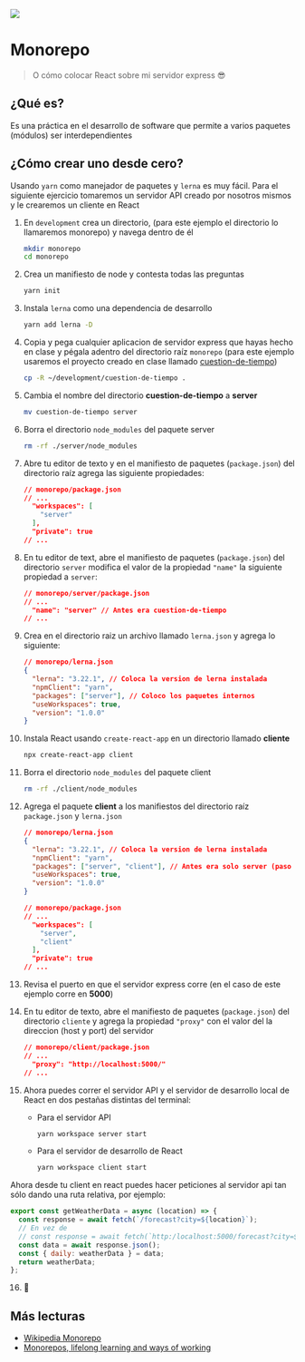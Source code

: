 ![](https://pataruco.github.io/ga-assets/assets/logos/ga.svg)

# Monorepo

> O cómo colocar React sobre mi servidor express 😎

## ¿Qué es?

Es una práctica en el desarrollo de software que permite a varios paquetes (módulos) ser interdependientes

## ¿Cómo crear uno desde cero?

Usando `yarn` como manejador de paquetes y `lerna` es muy fácil. Para el siguiente ejercicio tomaremos un servidor API creado por nosotros mismos y le crearemos un cliente en React

1. En `development` crea un directorio, (para este ejemplo el directorio lo llamaremos monorepo) y navega dentro de él

   ```sh
   mkdir monorepo
   cd monorepo
   ```

2. Crea un manifiesto de node y contesta todas las preguntas

   ```sh
   yarn init
   ```

3. Instala `lerna` como una dependencia de desarrollo

   ```sh
   yarn add lerna -D
   ```

4. Copia y pega cualquier aplicacion de servidor express que hayas hecho en clase y pégala adentro del directorio raíz `monorepo` (para este ejemplo usaremos el proyecto creado en clase llamado [cuestion-de-tiempo](https://git.generalassemb.ly/sei-es/01-classwork/tree/master/week-08/thursday/morning/cuestion-de-tiempo))

   ```sh
   cp -R ~/development/cuestion-de-tiempo .
   ```

5. Cambia el nombre del directorio **cuestion-de-tiempo** a **server**

   ```sh
   mv cuestion-de-tiempo server
   ```

6. Borra el directorio `node_modules` del paquete server

   ```sh
   rm -rf ./server/node_modules
   ```

7. Abre tu editor de texto y en el manifiesto de paquetes (`package.json`) del directorio raíz agrega las siguiente propiedades:

   ```json
   // monorepo/package.json
   // ...
     "workspaces": [
       "server"
     ],
     "private": true
   // ...
   ```

8. En tu editor de text, abre el manifiesto de paquetes (`package.json`) del directorio `server` modifica el valor de la propiedad `"name"` la siguiente propiedad a `server`:

   ```json
   // monorepo/server/package.json
   // ...
     "name": "server" // Antes era cuestion-de-tiempo
   // ...
   ```

9. Crea en el directorio raiz un archivo llamado `lerna.json` y agrega lo siguiente:

   ```json
   // monorepo/lerna.json
   {
     "lerna": "3.22.1", // Coloca la version de lerna instalada
     "npmClient": "yarn",
     "packages": ["server"], // Coloco los paquetes internos
     "useWorkspaces": true,
     "version": "1.0.0"
   }
   ```

10. Instala React usando `create-react-app` en un directorio llamado **cliente**

    ```sh
    npx create-react-app client
    ```

11. Borra el directorio `node_modules` del paquete client

    ```sh
    rm -rf ./client/node_modules
    ```

12. Agrega el paquete **client** a los manifiestos del directorio raíz `package.json` y `lerna.json`

    ```json
    // monorepo/lerna.json
    {
      "lerna": "3.22.1", // Coloca la version de lerna instalada
      "npmClient": "yarn",
      "packages": ["server", "client"], // Antes era solo server (paso 9)
      "useWorkspaces": true,
      "version": "1.0.0"
    }
    ```

    ```json
    // monorepo/package.json
    // ...
      "workspaces": [
        "server",
        "client"
      ],
      "private": true
    // ...
    ```

13. Revisa el puerto en que el servidor express corre (en el caso de este ejemplo corre en **5000**)

14. En tu editor de texto, abre el manifiesto de paquetes (`package.json`) del directorio `cliente` y agrega la propiedad `"proxy"` con el valor del la direccion (host y port) del servidor

    ```json
    // monorepo/client/package.json
    // ...
      "proxy": "http://localhost:5000/"
    // ...
    ```

15. Ahora puedes correr el servidor API y el servidor de desarrollo local de React en dos pestañas distintas del terminal:

    - Para el servidor API

      ```sh
      yarn workspace server start
      ```

    - Para el servidor de desarrollo de React

      ```sh
      yarn workspace client start
      ```

Ahora desde tu client en react puedes hacer peticiones al servidor api tan sólo dando una ruta relativa, por ejemplo:

```js
export const getWeatherData = async (location) => {
  const response = await fetch(`/forecast?city=${location}`);
  // En vez de
  // const response = await fetch(`http:/localhost:5000/forecast?city=${location}`);
  const data = await response.json();
  const { daily: weatherData } = data;
  return weatherData;
};
```

16. 🚀

## Más lecturas

- [Wikipedia Monorepo](https://medium.freecodecamp.org/simplified-explanation-to-mvc-5d307796df30)
- [Monorepos, lifelong learning and ways of working ](https://blog.red-badger.com/monorepos-lifelong-learning-and-ways-of-working-heres-what-our-tech-director-viktor-has-to-say)

